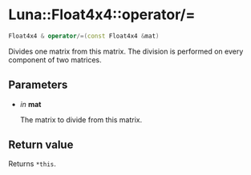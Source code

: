 # Luna::Float4x4::operator/=

```c++
Float4x4 & operator/=(const Float4x4 &mat)
```

Divides one matrix from this matrix. The division is performed on every component of two matrices. 



## Parameters
* *in* **mat**

    The matrix to divide from this matrix. 

## Return value
Returns `*this`. 


